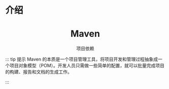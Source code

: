# 介绍

<h1 align="center">Maven</h1>

<p align="center">项目依赖</p>

::: tip 提示
Maven 的本质是一个项目管理工具，将项目开发和管理过程抽象成一个项目对象模型（POM）。开发人员只需做一些简单的配置，就可以批量完成项目的构建、报告和文档的生成工作。


:::
